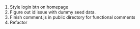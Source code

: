 1. Style login btn on homepage
2. Figure out id issue with dummy seed data.
3. Finish comment.js in public directory for functional comments
4. Refactor
